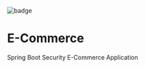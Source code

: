 ![badge](https://action-badges.now.sh/josecsotomorales/e-commerce)
# E-Commerce
Spring Boot Security E-Commerce Application
